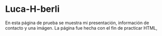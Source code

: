 # Luca-H-berli

En esta página de prueba se muestra mi presentación, información de contacto y una imágen. La página fue hecha con el fin de practicar HTML,
